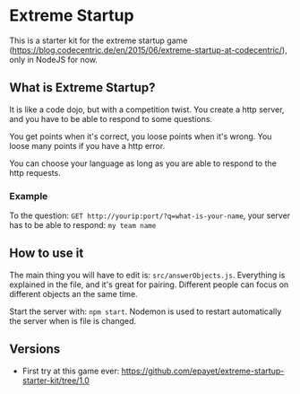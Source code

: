 # Extreme Startup

This is a starter kit for the extreme startup game 
(https://blog.codecentric.de/en/2015/06/extreme-startup-at-codecentric/), only in NodeJS for now.

## What is Extreme Startup?

It is like a code dojo, but with a competition twist. 
You create a http server, and you have to be able to respond to some questions. 

You get points when it's correct, you loose points when it's wrong. You loose many points if you have a http error.

You can choose your language as long as you are able to respond to the http requests.

### Example

To the question: `GET http://yourip:port/?q=what-is-your-name`,
your server has to be able to respond: `my team name`

## How to use it

The main thing you will have to edit is: `src/answerObjects.js`. 
Everything is explained in the file, and it's great for pairing. 
Different people can focus on different objects an the same time.

Start the server with: `npm start`. Nodemon is used to restart automatically the server when is file is changed.

## Versions

* First try at this game ever: https://github.com/epayet/extreme-startup-starter-kit/tree/1.0